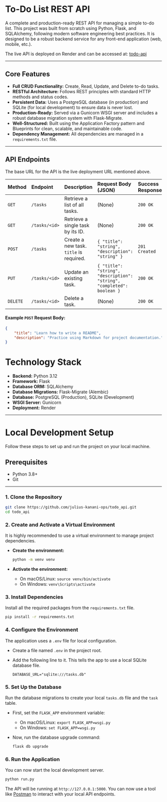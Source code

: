 # To-Do List REST API

A complete and production-ready REST API for managing a simple to-do list. This project was built from scratch using Python, Flask, and SQLAlchemy, following modern software engineering best practices. It is designed to be a robust backend service for any front-end application (web, mobile, etc.).

The live API is deployed on Render and can be accessed at: [todo-api](https://todo-api-qabf.onrender.com/)

---

## Core Features

*   **Full CRUD Functionality:** Create, Read, Update, and Delete to-do tasks.
*   **RESTful Architecture:** Follows REST principles with standard HTTP methods and status codes.
*   **Persistent Data:** Uses a PostgreSQL database (in production) and SQLite (for local development) to ensure data is never lost.
*   **Production-Ready:** Served via a Gunicorn WSGI server and includes a robust database migration system with Flask-Migrate.
*   **Well-Structured:** Built using the Application Factory pattern and Blueprints for clean, scalable, and maintainable code.
*   **Dependency Management:** All dependencies are managed in a `requirements.txt` file.

---

## API Endpoints

The base URL for the API is the live deployment URL mentioned above.

| Method | Endpoint | Description | Request Body (JSON) | Success Response |
| :--- | :--- | :--- | :--- | :--- |
| `GET` | `/tasks` | Retrieve a list of all tasks. | (None) | `200 OK` |
| `GET` | `/tasks/<id>` | Retrieve a single task by its ID. | (None) | `200 OK` |
| `POST` | `/tasks` | Create a new task. `title` is required. | `{ "title": "string", "description": "string" }` | `201 Created` |
| `PUT` | `/tasks/<id>` | Update an existing task. | `{ "title": "string", "description": "string", "completed": boolean }` | `200 OK` |
| `DELETE` | `/tasks/<id>` | Delete a task. | (None) | `200 OK` |

#### Example `POST` Request Body:
```json
{
    "title": "Learn how to write a README",
    "description": "Practice using Markdown for project documentation."
}
```

# Technology Stack

- **Backend:** Python 3.12
- **Framework:** Flask
- **Database ORM:** SQLAlchemy
- **Database Migrations:** Flask-Migrate (Alembic)
- **Database:** PostgreSQL (Production), SQLite (Development)
- **WSGI Server:** Gunicorn
- **Deployment:** Render

---

# Local Development Setup

Follow these steps to set up and run the project on your local machine.

## Prerequisites
- Python 3.8+
- Git

---

### 1. Clone the Repository

```bash
git clone https://github.com/julius-kanani-ops/todo_api.git
cd todo_api
```

### 2. Create and Activate a Virtual Environment

It is highly recommended to use a virtual environment to manage project dependencies.

*   **Create the environment:**
    ```bash
    python -m venv venv
    ```

*   **Activate the environment:**
    *   On macOS/Linux: `source venv/bin/activate`
    *   On Windows: `venv\Scripts\activate`

### 3. Install Dependencies

Install all the required packages from the `requirements.txt` file.

```bash
pip install -r requirements.txt
```

### 4. Configure the Environment

The application uses a `.env` file for local configuration.

*   Create a file named `.env` in the project root.
*   Add the following line to it. This tells the app to use a local SQLite database file.

    ```
    DATABASE_URL="sqlite:///tasks.db"
    ```

### 5. Set Up the Database

Run the database migrations to create your local `tasks.db` file and the `task` table.

*   First, set the `FLASK_APP` environment variable:
    *   On macOS/Linux: `export FLASK_APP=wsgi.py`
    *   On Windows: `set FLASK_APP=wsgi.py`

*   Now, run the database upgrade command:
    ```bash
    flask db upgrade
    ```
### 6. Run the Application

You can now start the local development server.

```bash
python run.py
```

The API will be running at `http://127.0.0.1:5000`. You can now use a tool like [Postman](https://www.postman.com/) to interact with your local API endpoints.
